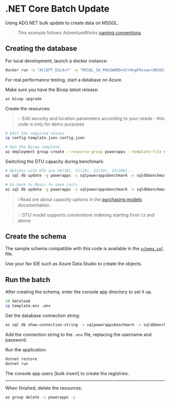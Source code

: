 # .NET Core Batch Update

Using ADO.NET bulk update to create data on MSSQL.

> This example follows AdventureWorks [naming conventions][3]

## Creating the database

For local development, launch a docker instance:

```sh
docker run -e "ACCEPT_EULA=Y" -e "MSSQL_SA_PASSWORD=Str0ngP4ssword#2023" --name mssql-powerapps -p 1433:1433 -d mcr.microsoft.com/mssql/server:2022-latest
```

For real performance testing, start a database on Azure.

Make sure you have the Bicep latest release:

```sh
az bicep upgrade
```

Create the resources:

> 💡 Edit security and location parameters according to your needs - this code is only for demo purposes

```sh
# Edit the required values
cp config-template.json config.json

# Run the Bicep template
az deployment group create --resource-group powerapps --template-file main.bicep
```

Switching the DTU capacity during benchmark:

```sh
# Options with DTU are S0(10), S1(20), S2(50), S3(100)...
az sql db update -g powerapps -s sqlpowerappsbenchmark -n sqldbbenchmark --service-objective S3 --max-size 250GB

# Go back to Basic to save costs
az sql db update -g powerapps -s sqlpowerappsbenchmark -n sqldbbenchmark --service-objective Basic --max-size 2GB
```

> ℹ️ Read ore about capacity options in the [purchasing models][1] documentation.

> 💡 DTU model supports columnstore indexing starting from `S3` and above

## Create the schema

The sample schema compatible with this code is available in the [`schema.sql`](/tsql/schema.sql) file.

Use your fav IDE such as Azure Data Studio to create the objects.

## Run the batch

After creating the schema, enter the console app directory to set it up.

```sh
cd dataload
cp template.env .env
```

Get the database connection string:

```sh
az sql db show-connection-string -s sqlpowerappsbenchmark -n sqldbbenchmark -c ado.net
```

Add the connection string to the `.env` file, replacing the username and password.

Run the application:

```sh
dotnet restore
dotnet run
```

The console app users [bulk insert] to create the registries.

---

When finished, delete the resources:

```sh
az group delete -n powerapps -y
```

[1]: https://learn.microsoft.com/en-us/azure/azure-sql/database/purchasing-models?view=azuresql
[2]: https://stackoverflow.com/a/24877312/3231778
[3]: https://learn.microsoft.com/en-us/previous-versions/sql/sql-server-2008/ms124438(v=sql.100)
